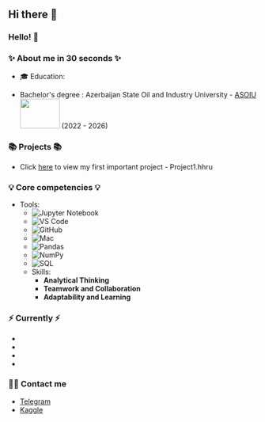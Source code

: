 ## Hi there 👋

<!--
**Tural-Kazimov/Tural-Kazimov** is a ✨ _special_ ✨ repository because its `README.md` (this file) appears on your GitHub profile.

Here are some ideas to get you started:

- 🔭 I’m currently working on ...
- 🌱 I’m currently learning ...
- 👯 I’m looking to collaborate on ...
- 🤔 I’m looking for help with ...
- 💬 Ask me about ...
- 📫 How to reach me: ...
- 😄 Pronouns: ...
- ⚡ Fun fact: ...
-->

### Hello! 👋 

### ✨ About me in 30 seconds ✨ 
* 🎓 Education:
 - Bachelor's degree : Azerbaijan State Oil and Industry University - [ASOIU](https://asoiu.edu.az) <img src="https://asoiu.edu.az/upload/news/891593aa5331c0a07d8b7a7e7b1a95f7.png" width="80" height="60"> (2022 - 2026)



### 📚 Projects 📚
* Click [here](https://github.com/Tural-Kazimov/Project1-DS) to view my first important project - Project1.hhru

### 💡 Core competencies 💡
- Tools: 
    * ![Jupyter Notebook](https://img.shields.io/badge/Jupyter-F37626?style=for-the-badge&logo=jupyter&logoColor=white)
    * ![VS Code](https://img.shields.io/badge/VS%20Code-007ACC?style=for-the-badge&logo=visual-studio-code&logoColor=white)
    * ![GitHub](https://img.shields.io/badge/GitHub-181717?style=for-the-badge&logo=github&logoColor=white)
    * ![Mac](https://img.shields.io/badge/Mac-000000?style=for-the-badge&logo=apple&logoColor=white)
    * ![Pandas](https://img.shields.io/badge/Pandas-150458?style=for-the-badge&logo=pandas&logoColor=white)
    * ![NumPy](https://img.shields.io/badge/NumPy-013243?style=for-the-badge&logo=numpy&logoColor=white)
    * ![SQL](https://img.shields.io/badge/SQL-003B57?style=for-the-badge&logo=sql&logoColor=white)
  - Skills:
    * **Analytical Thinking**
    * **Teamwork and Collaboration**
    * **Adaptability and Learning**


### ⚡️ Currently ⚡️
- 
- 
- 
- 

### 🙌🏻 Contact me
- [Telegram]()
- [Kaggle]()